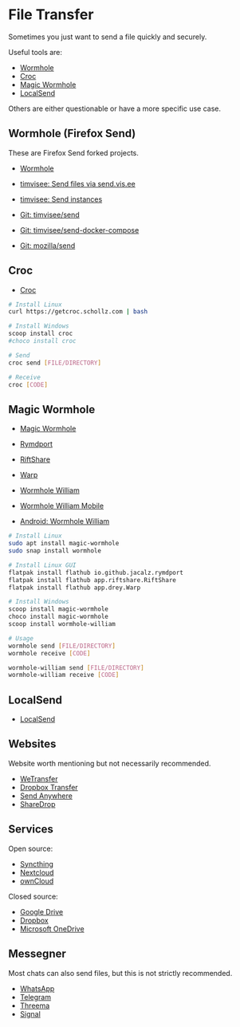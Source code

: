 # File Transfer

Sometimes you just want to send a file quickly and securely.

Useful tools are:

* [Wormhole](https://wormhole.app/)
* [Croc](https://github.com/schollz/croc)
* [Magic Wormhole](https://magic-wormhole.readthedocs.io/en/latest/)
* [LocalSend](https://localsend.org/)

Others are either questionable or have a more specific use case.

## Wormhole (Firefox Send)

These are Firefox Send forked projects.

* [Wormhole](https://wormhole.app/)

* [timvisee: Send files via send.vis.ee](https://send.vis.ee/)
* [timvisee: Send instances](https://github.com/timvisee/send-instances/#instances)
* [Git: timvisee/send](https://gitlab.com/timvisee/send)
* [Git: timvisee/send-docker-compose](https://github.com/timvisee/send-docker-compose)
* [Git: mozilla/send](https://github.com/mozilla/send)

## Croc

* [Croc](https://github.com/schollz/croc)

```bash
# Install Linux
curl https://getcroc.schollz.com | bash

# Install Windows
scoop install croc
#choco install croc

# Send
croc send [FILE/DIRECTORY]

# Receive
croc [CODE]
```

## Magic Wormhole

* [Magic Wormhole](https://magic-wormhole.readthedocs.io/en/latest/)

* [Rymdport](https://flathub.org/apps/details/io.github.jacalz.rymdport)
* [RiftShare](https://flathub.org/apps/details/app.riftshare.RiftShare)
* [Warp](https://flathub.org/apps/details/app.drey.Warp)

* [Wormhole William](https://github.com/psanford/wormhole-william)
* [Wormhole William Mobile](https://github.com/psanford/wormhole-william-mobile)
* [Android: Wormhole William](https://play.google.com/store/apps/details?id=io.sanford.wormhole_william)

```bash
# Install Linux
sudo apt install magic-wormhole
sudo snap install wormhole

# Install Linux GUI
flatpak install flathub io.github.jacalz.rymdport
flatpak install flathub app.riftshare.RiftShare
flatpak install flathub app.drey.Warp

# Install Windows
scoop install magic-wormhole
choco install magic-wormhole
scoop install wormhole-william

# Usage
wormhole send [FILE/DIRECTORY]
wormhole receive [CODE]

wormhole-william send [FILE/DIRECTORY]
wormhole-william receive [CODE]
```

## LocalSend

* [LocalSend](https://localsend.org/)

## Websites

Website worth mentioning but not necessarily recommended.

* [WeTransfer](https://wetransfer.com/)
* [Dropbox Transfer](https://www.dropbox.com/transfer/)
* [Send Anywhere](https://send-anywhere.com/)
* [ShareDrop](https://www.sharedrop.io/)

## Services

Open source:

* [Syncthing](https://syncthing.net/)
* [Nextcloud](https://nextcloud.com/)
* [ownCloud](https://owncloud.com/)

Closed source:

* [Google Drive](https://drive.google.com/)
* [Dropbox](https://www.dropbox.com/)
* [Microsoft OneDrive](https://onedrive.live.com/)

## Messegner

Most chats can also send files, but this is not strictly recommended.

* [WhatsApp](https://whatsapp.com/)
* [Telegram](https://telegram.org/)
* [Threema](https://threema.ch/)
* [Signal](https://signal.org/)
